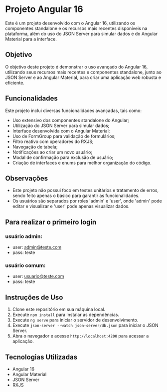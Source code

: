# Projeto Angular 16

Este é um projeto desenvolvido com o Angular 16, utilizando os componentes standalone e os recursos mais recentes disponíveis na plataforma, além do uso do JSON Server para simular dados e do Angular Material para a interface.

## Objetivo

O objetivo deste projeto é demonstrar o uso avançado do Angular 16, utilizando seus recursos mais recentes e componentes standalone, junto ao JSON Server e ao Angular Material, para criar uma aplicação web robusta e eficiente.

## Funcionalidades

Este projeto inclui diversas funcionalidades avançadas, tais como:

- Uso extensivo dos componentes standalone do Angular;
- Utilização do JSON Server para simular dados;
- Interface desenvolvida com o Angular Material;
- Uso de FormGroup para validação de formulários;
- Filtro reativo com operadores do RXJS;
- Navegação de tabela;
- Notificações ao criar um novo usuário;
- Modal de confirmação para exclusão de usuário;
- Criação de interfaces e enums para melhor organização do código.

## Observações

- Este projeto não possui foco em testes unitários e tratamento de erros, sendo feito apenas o básico para garantir as funcionalidades.
- Os usuários são separados por roles 'admin' e 'user', onde 'admin' pode editar e visualizar e 'user' pode apenas visualizar dados.

## Para realizar o primeiro login

### usuário admin: 

- user: admin@teste.com
- pass: teste

### usuário comum:

- user: usuario@teste.com
- pass: teste

## Instruções de Uso

1. Clone este repositório em sua máquina local.
2. Execute `npm install` para instalar as dependências.
3. Execute `ng serve` para iniciar o servidor de desenvolvimento.
4. Execute `json-server --watch json-server/db.json` para iniciar o JSON Server.
5. Abra o navegador e acesse `http://localhost:4200` para acessar a aplicação.

## Tecnologias Utilizadas

- Angular 16
- Angular Material
- JSON Server
- RXJS
